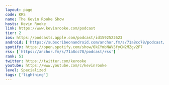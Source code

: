 ```yaml
---
layout: page
code: KRS
name: The Kevin Rooke Show
hosts: Kevin Rooke
link: https://www.kevinrooke.com/podcast
tier: 2
ios: https://podcasts.apple.com/podcast/id1592522623
android: ['https://subscribeonandroid.com/anchor.fm/s/71a8cc78/podcast/rss']
spotify: https://open.spotify.com/show/6kCYmbNWV5fyCN2MZgv2F7
rss: ['https://anchor.fm/s/71a8cc78/podcast/rss']
rank: 51
twitter: https://twitter.com/kerooke
youtube: https://www.youtube.com/c/kevinrooke
level: Specialized
tags: ['lightning']
---
```

